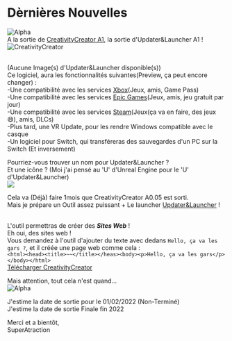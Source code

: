# Dèrnières Nouvelles
![Alpha](https://user-images.githubusercontent.com/91375731/151583388-827ca3f4-0ada-486a-8ed6-a5f232923155.PNG)<br>
A la sortie de [CreativityCreator A1](https://github.com/SuperAtraction/CreativityCreator/discussions/12), la sortie d'Updater&Launcher A1 !
![CreativityCreator](https://user-images.githubusercontent.com/91375731/151582846-95096867-c3aa-4b4a-9c39-42542a4ccae1.png)<br><br>

 (Aucune Image(s) d'Updater&Launcher disponible(s))<br>
Ce logiciel, aura les fonctionnalités suivantes(Preview, ça peut encore changer) :<br>
-Une compatibilité avec les services [Xbox](https://www.xbox.com/fr-FR/)(Jeux, amis, Game Pass)<br>
-Une compatibilité avec les services [Epic Games](https://www.epicgames.com/store/fr/)(Jeux, amis, jeu gratuit par jour)<br>
-Une compatibilité avec les services [Steam](https://store.steampowered.com/?l=french)(Jeux(ça va en faire, des jeux 😄), amis, DLCs)<br>
-Plus tard, une VR Update, pour les rendre Windows compatible avec le casque<br>
-Un logiciel pour Switch, qui transféreras des sauvegardes d'un PC sur la Switch (Et inversement)<br>

Pourriez-vous trouver un nom pour Updater&Launcher ? <br>
Et une icône ? (Moi j'ai pensé au 'U' d'Unreal Engine pour le 'U' d'Updater&Launcher)<br>
![](https://superatraction.github.io/Images/UnrealEngine.png)

Cela va (Déjà) faire 1mois que CreativityCreator A0.05 est sorti.<br>
Mais je prépare un Outil assez puissant + Le launcher [Updater&Launcher](https://github.com/SuperAtraction/Updater-Launcher/discussions/8) !<br><br>

L'outil permettras de créer des  _**Sites Web**_ !<br>
Eh oui, des sites web !<br>
Vous demandez à l'outil d'ajouter du texte avec dedans `Hello, ça va les gars ?`, et il créée une page web comme cela :<br> `<html><head><title>~~</title></heas><body><p>Hello, ça va les gars</p></body></html>` <br>
[Télécharger CreativityCreator](https://superatraction.github.io/CreativityCreator/Download)

Mais attention, tout cela n'est quand...<br>
![Alpha](https://user-images.githubusercontent.com/91375731/151594181-a5b305d3-a486-4e88-a4c0-c2503d46e3fd.PNG)

J'estime la date de sortie pour le 01/02/2022 (Non-Terminé)<br>
J'estime la date de sortie Finale fin 2022<br>

Merci et a bientôt,<br>
SuperAtraction
